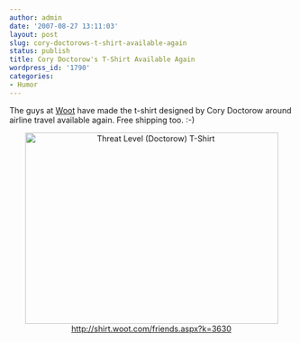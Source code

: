 ```yaml
---
author: admin
date: '2007-08-27 13:11:03'
layout: post
slug: cory-doctorows-t-shirt-available-again
status: publish
title: Cory Doctorow's T-Shirt Available Again
wordpress_id: '1790'
categories:
- Humor
---
```

The guys at <a href="http://www.woot.com">Woot</a> have made the t-shirt designed by Cory Doctorow around airline travel available again. Free shipping too. :-)

<div align="center"><a href="http://www.flickr.com/photos/albill/1251137515/" title="Photo Sharing"><img src="http://farm2.static.flickr.com/1273/1251137515_0e4e7f58b9_o.jpg" width="449" height="340" alt="Threat Level (Doctorow) T-Shirt" /></a><br><a href="http://shirt.woot.com/friends.aspx?k=3630">http://shirt.woot.com/friends.aspx?k=3630</a></div>
